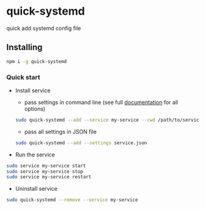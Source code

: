 # quick-systemd

quick add systemd config file

## Installing

````bash
npm i -g quick-systemd
````

### Quick start

- Install service

  + pass settings in command line (see full [documentation](./doc/README.md) for all options)
  ````bash
  sudo quick-systemd --add --service my-service --cwd /path/to/service --app main.js
  ````

  + pass all settings in JSON file
  ````bash
  sudo quick-systemd --add --settings service.json
  ````

- Run the service

````bash
sudo service my-service start
sudo service my-service stop
sudo service my-service restart
````

- Uninstall service

````bash
sudo quick-systemd --remove --service my-service
````